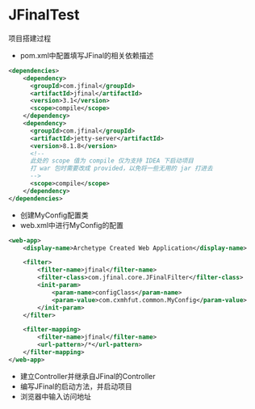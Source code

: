 # JFinalTest

项目搭建过程

- pom.xml中配置填写JFinal的相关依赖描述
```xml
<dependencies>
    <dependency>
      <groupId>com.jfinal</groupId>
      <artifactId>jfinal</artifactId>
      <version>3.1</version>
      <scope>compile</scope>
    </dependency>
    <dependency>
      <groupId>com.jfinal</groupId>
      <artifactId>jetty-server</artifactId>
      <version>8.1.8</version>
      <!--
      此处的 scope 值为 compile 仅为支持 IDEA 下启动项目
      打 war 包时需要改成 provided，以免将一些无用的 jar 打进去
      -->
      <scope>compile</scope>
    </dependency>
</dependencies>
```
- 创建MyConfig配置类
- web.xml中进行MyConfig的配置
```xml
<web-app>
    <display-name>Archetype Created Web Application</display-name>

    <filter>
        <filter-name>jfinal</filter-name>
        <filter-class>com.jfinal.core.JFinalFilter</filter-class>
        <init-param>
            <param-name>configClass</param-name>
            <param-value>com.cxmhfut.common.MyConfig</param-value>
        </init-param>
    </filter>

    <filter-mapping>
        <filter-name>jfinal</filter-name>
        <url-pattern>/*</url-pattern>
    </filter-mapping>
</web-app>
```
- 建立Controller并继承自JFinal的Controller
- 编写JFinal的启动方法，并启动项目
- 浏览器中输入访问地址